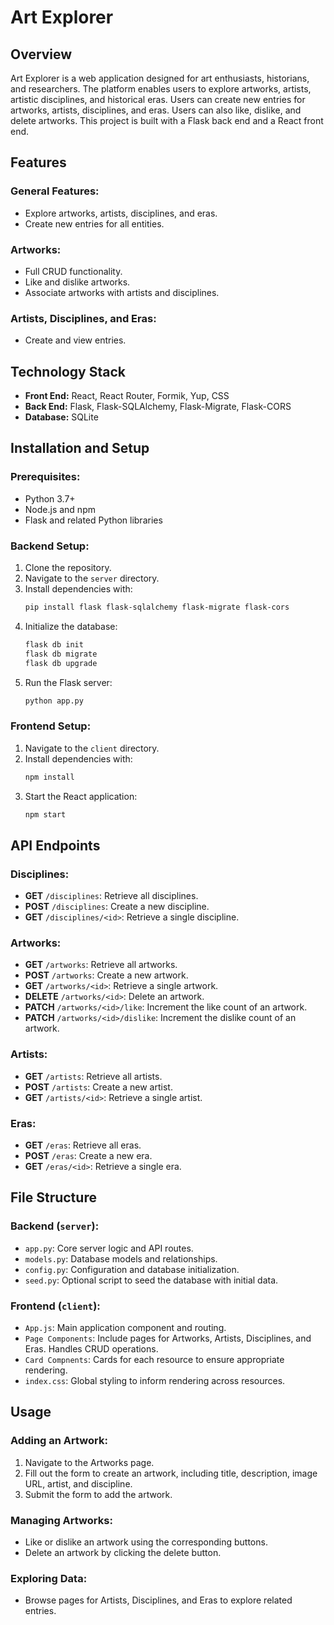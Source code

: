 # Art Explorer

## Overview
Art Explorer is a web application designed for art enthusiasts, historians, and researchers. The platform enables users to explore artworks, artists, artistic disciplines, and historical eras. Users can create new entries for artworks, artists, disciplines, and eras. Users can also like, dislike, and delete artworks. This project is built with a Flask back end and a React front end.

## Features

### General Features:
- Explore artworks, artists, disciplines, and eras.
- Create new entries for all entities.

### Artworks:
- Full CRUD functionality.
- Like and dislike artworks.
- Associate artworks with artists and disciplines.

### Artists, Disciplines, and Eras:
- Create and view entries.

## Technology Stack
- **Front End:** React, React Router, Formik, Yup, CSS
- **Back End:** Flask, Flask-SQLAlchemy, Flask-Migrate, Flask-CORS
- **Database:** SQLite

## Installation and Setup

### Prerequisites:
- Python 3.7+
- Node.js and npm
- Flask and related Python libraries

### Backend Setup:
1. Clone the repository.
2. Navigate to the `server` directory.
3. Install dependencies with:
   ```bash
   pip install flask flask-sqlalchemy flask-migrate flask-cors
   ```
4. Initialize the database:
   ```bash
   flask db init
   flask db migrate
   flask db upgrade
   ```
5. Run the Flask server:
   ```bash
   python app.py
   ```

### Frontend Setup:
1. Navigate to the `client` directory.
2. Install dependencies with:
   ```bash
   npm install
   ```
3. Start the React application:
   ```bash
   npm start
   ```

## API Endpoints

### Disciplines:
- **GET** `/disciplines`: Retrieve all disciplines.
- **POST** `/disciplines`: Create a new discipline.
- **GET** `/disciplines/<id>`: Retrieve a single discipline.

### Artworks:
- **GET** `/artworks`: Retrieve all artworks.
- **POST** `/artworks`: Create a new artwork.
- **GET** `/artworks/<id>`: Retrieve a single artwork.
- **DELETE** `/artworks/<id>`: Delete an artwork.
- **PATCH** `/artworks/<id>/like`: Increment the like count of an artwork.
- **PATCH** `/artworks/<id>/dislike`: Increment the dislike count of an artwork.

### Artists:
- **GET** `/artists`: Retrieve all artists.
- **POST** `/artists`: Create a new artist.
- **GET** `/artists/<id>`: Retrieve a single artist.

### Eras:
- **GET** `/eras`: Retrieve all eras.
- **POST** `/eras`: Create a new era.
- **GET** `/eras/<id>`: Retrieve a single era.

## File Structure

### Backend (`server`):
- `app.py`: Core server logic and API routes.
- `models.py`: Database models and relationships.
- `config.py`: Configuration and database initialization.
- `seed.py`: Optional script to seed the database with initial data.

### Frontend (`client`):
- `App.js`: Main application component and routing.
- `Page Components`: Include pages for Artworks, Artists, Disciplines, and Eras. Handles CRUD operations.
- `Card Compnents`: Cards for each resource to ensure appropriate rendering.
- `index.css`: Global styling to inform rendering across resources.

## Usage

### Adding an Artwork:
1. Navigate to the Artworks page.
2. Fill out the form to create an artwork, including title, description, image URL, artist, and discipline.
3. Submit the form to add the artwork.

### Managing Artworks:
- Like or dislike an artwork using the corresponding buttons.
- Delete an artwork by clicking the delete button.

### Exploring Data:
- Browse pages for Artists, Disciplines, and Eras to explore related entries.